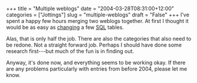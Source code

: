 +++
title = "Multiple weblogs"
date = "2004-03-28T08:31:00+12:00"
categories = ["Jottings"]
slug = "multiple-weblogs"
draft = "False"
+++
I've spent a happy few hours merging two weblogs together. At first I
thought it would be as easy as [changing](http://www.phpmyadmin.net/) a
few [SQL](http://www.mysql.com/) tables.

Alas, that is only half the job. There are also the categories that
also need to be redone. Not a straight forward job. Perhaps I should
have done some research first---but much of the fun is in finding out.

Anyway, it's done now, and everything seems to be working okay. If
there are any problems particularly with entries from before 2004,
please let me know.

